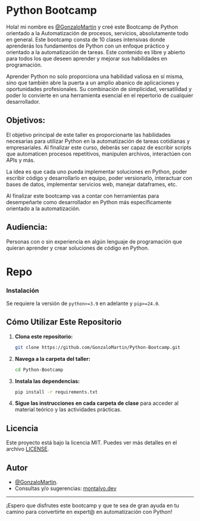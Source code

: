 # Python Bootcamp

Hola! mi nombre es [@GonzaloMartin](https://github.com/GonzaloMartin) y creé este Bootcamp de Python orientado a la Automatización de procesos, servicios, absolutamente todo en general. Este bootcamp consta de 10 clases intensivas donde aprenderás los fundamentos de Python con un enfoque práctico y orientado a la automatización de tareas. Este contenido es libre y abierto para todos los que deseen aprender y mejorar sus habilidades en programación.

Aprender Python no solo proporciona una habilidad valiosa en sí misma, sino que también abre la puerta a un amplio abanico de aplicaciones y oportunidades profesionales. Su combinación de simplicidad, versatilidad y poder lo convierte en una herramienta esencial en el repertorio de cualquier desarrollador.


## Objetivos:

El objetivo principal de este taller es proporcionarte las habilidades necesarias para utilizar Python en la automatización de tareas cotidianas y empresariales. Al finalizar este curso, deberás ser capaz de escribir scripts que automaticen procesos repetitivos, manipulen archivos, interactúen con APIs y más.

La idea es que cada uno pueda implementar soluciones en Python, poder escribir código y desarrollarlo en equipo, poder versionarlo, interactuar con bases de datos, implementar servicios web, manejar dataframes, etc.

Al finalizar este bootcamp vas a contar con herramientas para desempeñarte como desarrollador en Python más específicamente orientado a la automatización.


## Audiencia:

Personas con o sin experiencia en algún lenguaje de programación que quieran aprender y crear soluciones de código en Python.


# Repo

### Instalación

Se requiere la versión de `python>=3.9` en adelante y `pip>=24.0`.


## Cómo Utilizar Este Repositorio

1. **Clona este repositorio:**
    ```bash
    git clone https://github.com/GonzaloMartin/Python-Bootcamp.git
    ```

2. **Navega a la carpeta del taller:**
    ```bash
    cd Python-Bootcamp
    ```

3. **Instala las dependencias:**
	```bash
    pip install -r requirements.txt
    ```

4. **Sigue las instrucciones en cada carpeta de clase** para acceder al material teórico y las actividades prácticas.


## Licencia

Este proyecto está bajo la licencia MIT. Puedes ver más detalles en el archivo [LICENSE](LICENSE).


## Autor

- [@GonzaloMartin](https://github.com/GonzaloMartin).
- Consultas y/o sugerencias: [montalvo.dev](https://montalvo.dev)

---

¡Espero que disfrutes este bootcamp y que te sea de gran ayuda en tu camino para convertirte en expert@ en automatización con Python!
